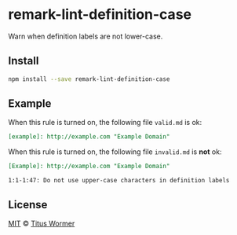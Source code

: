 <!--This file is generated-->

# remark-lint-definition-case

Warn when definition labels are not lower-case.

## Install

```sh
npm install --save remark-lint-definition-case
```

## Example

When this rule is turned on, the following file
`valid.md` is ok:

```markdown
[example]: http://example.com "Example Domain"
```

When this rule is turned on, the following file
`invalid.md` is **not** ok:

```markdown
[Example]: http://example.com "Example Domain"
```

```text
1:1-1:47: Do not use upper-case characters in definition labels
```

## License

[MIT](https://github.com/wooorm/remark-lint/blob/master/LICENSE) © [Titus Wormer](http://wooorm.com)
